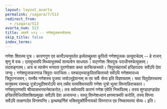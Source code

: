 ```yaml
---
layout: layout_avarta
permalink: /sagara/7/513
redirect_from:
  - /sagara/513
avarta_num: 513
title: आवर्तः ५१३ -- गणेशपूजकस्योत्तरम्
skip_title: false
index_terms: 
---
```


गणेशः शिवस्य पुत्रः। कारणगुण एव कार्येऽप्यनुवर्तत इत्येतच्छ्रुत्वा
कुपितो गणेशपूजकः प्रत्युवाचेदम् -- हे राजन् शृणु मे वचः। एतावुभावपि
मिथ्याभूतमर्थं सत्यत्वेन साधयतः। यद्गणेशः शिवपुत्रः पराधीनश्चेत्युक्तम्। तदसङ्गतम्। अत्र च व्यासेन भगवता पुराणोक्ता कथा काचित्कथ्यते। त्रिपुरसंहारार्थं हरिहरादयः सर्वेऽपि देवा जग्मुः। गणेशपूजाकरणान्न त्रिपुराः पराजिताः।
पश्चाद्भयाकुलितचित्तास्ते सर्वेऽपि गणेशमाराध्य त्रिपुरानजयन्। यस्यैव गणेशस्य पूजया जयोऽभूद्देवानाम् स एव सर्वैः सेव्य इति विज्ञायताम्। यथा
पितुर्दशरथस्य मानुषस्य रामभद्रः पुत्रोऽभूदीश्वरोऽपि सन् तथैव परमशिवस्यापि
गणेशः पुत्रो भूत्वा विघ्नान्निराचकार। गणेशपुराणमपि श्रीव्यासभगवानेवाकरोत्। तत्र सर्वस्यापि कारणं गणेश एवेति निरूपितम्। तस्य शुण्डादण्डादेव हरिहरविधिरविशक्तिप्रमुखाः सर्वेऽपि देवा अजायन्त। यस्तु विघ्नेशध्यानं क्षणमात्रमपि करोति, तस्य विघ्नाः सर्वेऽपि तत्क्षणादेव विनश्यन्ति।
इत्थमहर्निशं भक्तियुक्तैर्विनायको विघ्नराज एव निष्कामतया सेव्यः। इति।
